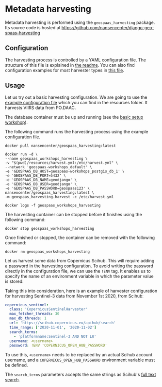 # Metadata harvesting

Metadata harvesting is performed using the `geospaas_harvesting` package.
Its source code is hosted at <https://github.com/nansencenter/django-geo-spaas-harvesting>

## Configuration

The harvesting process is controlled by a YAML configuration file.
The structure of this file is explained in
[the readme](https://github.com/nansencenter/django-geo-spaas-harvesting/blob/master/README.md).
You can also find configuration examples for most harvester types in
[this file](https://github.com/nansencenter/django-geo-spaas-harvesting/blob/master/geospaas_harvesting/harvest.yml).


## Usage

Let us try out a basic harvesting configuration.
We are going to use the [example configuration file](./resources/harvest.yml) which you can find in
the resources folder. It harvests VIIRS data from PO.DAAC.

The database container must be up and running (see the [basic setup workshop](./01_setup.md)).

The following command runs the harvesting process using the example configuration file.

```
docker pull nansencenter/geospaas_harvesting:latest

docker run -d \
--name geospaas_workshops_harvesting \
-v "$(pwd)/resources/harvest.yml:/etc/harvest.yml" \
--network 'geospaas-workshops_default' \
-e 'GEOSPAAS_DB_HOST=geospaas-workshops_postgis_db_1' \
-e 'GEOSPAAS_DB_PORT=5432' \
-e 'GEOSPAAS_DB_NAME=geodjango' \
-e 'GEOSPAAS_DB_USER=geodjango' \
-e 'GEOSPAAS_DB_PASSWORD=geospaas123' \
nansencenter/geospaas_harvesting:latest \
-m geospaas_harvesting.harvest -c /etc/harvest.yml

docker logs -f geospaas_workshops_harvesting
```

The harvesting container can be stopped before it finishes using the following command:

```
docker stop geospaas_workshops_harvesting
```

Once finished or stopped, the container can be removed with the following command:

```
docker rm geospaas_workshops_harvesting
```

Let us harvest some data from Copernicus Scihub.
This will require adding a password in the harvesting configuration.
To avoid writing the password directly in the configuration file, we can use the `!ENV` tag.
It enables us to specify the name of an environment variable in which the parameter value is stored.

Taking this into consideration, here is an example of harvester configuration for harvesting
Sentinel-3 data from November 1st 2020, from Scihub:

```yaml
copernicus_sentinel:
  class: 'CopernicusSentinelHarvester'
  max_fetcher_threads: 30
  max_db_threads: 1
  url: 'https://scihub.copernicus.eu/apihub/search'
  time_range: ['2020-11-01', '2020-11-02']
  search_terms:
    - 'platformname:Sentinel-3 AND NOT L0'
  username: <username>
  password: !ENV 'COPERNICUS_OPEN_HUB_PASSWORD'
```

To use this, `<username>` needs to be replaced by an actual Scihub account username, and a
`COPERNICUS_OPEN_HUB_PASSWORD` environment variable must be defined.

The `search_terms` parameters accepts the same strings as Scihub's
[full text search](https://scihub.copernicus.eu/userguide/FullTextSearch).
